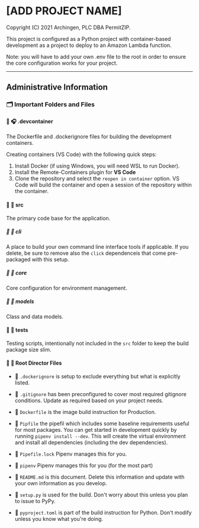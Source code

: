 # [ADD PROJECT NAME]

Copyright (C) 2021 Archingen, PLC DBA PermitZIP.

This project is configured as a Python project with container-based development
as a project to deploy to an Amazon Lambda function.

Note: you will have to add your own .env file to the root in order to ensure the core configuration works for your project.

---

## Administrative Information

### 🗂 Important Folders and Files

#### 📁 🎧 .devcontainer

The Dockerfile and .dockerignore files for building the development containers.

Creating containers (VS Code) with the following quick steps:

1. Install Docker (if using Windows, you will need WSL to run Docker).
2. Install the Remote-Containers plugin for **VS Code**
3. Clone the repository and select the `reopen in container` option. VS Code
   will build the container and open a session of the repository within the
   container.

#### 📁 👾 src

The primary code base for the application.

##### 📁 🚥 cli

A place to build your own command line interface tools if applicable. If you delete, be sure to remove also the `click` dependenceis that come pre-packaged with this setup.

##### 📁 🍎 core

Core configuration for environment management.

##### 📁 🫥 models

Class and data models.

#### 📁 🧪 tests

Testing scripts, intentionally not included in the `src` folder to keep the
build package size slim.

#### 📁 🌳 Root Director Files

- 📄 `.dockerignore` is setup to exclude everything but what is explicitly listed.

- 📄 `.gitignore` has been preconfigured to cover most required gitignore
  conditions. Update as required based on your project needs.

- 📄 `Dockerfile` is the image build instruction for Production.

- 📄 `Pipfile` the pipefil which includes some baseline requirements useful for most
  packages. You can get started in development quickly by running `pipenv install --dev`. This will create the virtual environment and install all dependencies (including the
  dev dependencies).

- 📄 `Pipefile.lock` Pipenv manages this for you.

- 📄 `pipenv` Pipenv manages this for you (for the most part)

- 📄 `README.md` is this document. Delete this information and update with your own information as you develop.

- 📄 `setup.py` is used for the build. Don't worry about this unless you plan to
  issue to PyPy.

- 📄 `pyproject.toml` is part of the build instruction for Python. Don't modify
  unless you know what you're doing.
